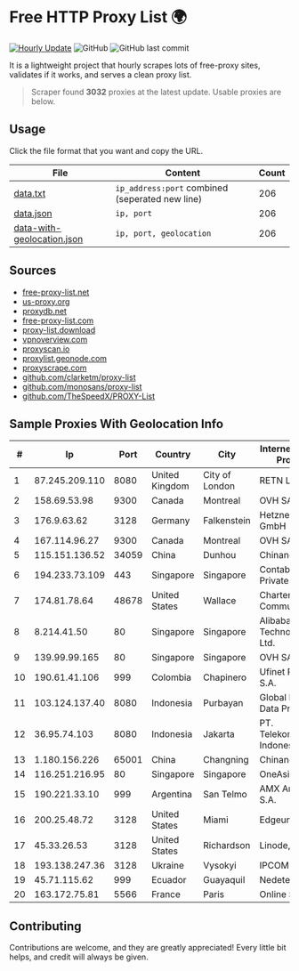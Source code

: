 
# Free HTTP Proxy List 🌍

[![Hourly Update](https://github.com/mertguvencli/http-proxy-list/actions/workflows/main.yml/badge.svg?branch=main)](https://github.com/mertguvencli/http-proxy-list/actions/workflows/main.yml)
![GitHub](https://img.shields.io/github/license/mertguvencli/http-proxy-list)
![GitHub last commit](https://img.shields.io/github/last-commit/mertguvencli/http-proxy-list)

It is a lightweight project that hourly scrapes lots of free-proxy sites, validates if it works, and serves a clean proxy list.


> Scraper found **3032** proxies at the latest update. Usable proxies are below.

## Usage

Click the file format that you want and copy the URL.


|File|Content|Count|
|----|-------|-----|
|[data.txt](https://raw.githubusercontent.com/mertguvencli/http-proxy-list/main/proxy-list/data.txt)|`ip_address:port` combined (seperated new line)|206|
|[data.json](https://raw.githubusercontent.com/mertguvencli/http-proxy-list/main/proxy-list/data.json)|`ip, port`|206|
|[data-with-geolocation.json](https://raw.githubusercontent.com/mertguvencli/http-proxy-list/main/proxy-list/data-with-geolocation.json)|`ip, port, geolocation`|206|

## Sources

* [free-proxy-list.net](https://free-proxy-list.net)
* [us-proxy.org](https://www.us-proxy.org)
* [proxydb.net](http://proxydb.net)
* [free-proxy-list.com](https://free-proxy-list.com/?page=&port=&type%5B%5D=http&type%5B%5D=https&up_time=0&search=Search)
* [proxy-list.download](https://www.proxy-list.download/HTTP)
* [vpnoverview.com](https://vpnoverview.com/privacy/anonymous-browsing/free-proxy-servers)
* [proxyscan.io](https://www.proxyscan.io)
* [proxylist.geonode.com](https://proxylist.geonode.com/api/proxy-list?limit=300&page=1&sort_by=lastChecked&sort_type=desc&protocols=http,https)
* [proxyscrape.com](https://api.proxyscrape.com/v2/?request=displayproxies&protocol=http&timeout=10000&country=all&ssl=all&anonymity=all)
* [github.com/clarketm/proxy-list](https://raw.githubusercontent.com/clarketm/proxy-list/master/proxy-list-raw.txt)
* [github.com/monosans/proxy-list](https://raw.githubusercontent.com/monosans/proxy-list/main/proxies/http.txt)
* [github.com/TheSpeedX/PROXY-List](https://raw.githubusercontent.com/TheSpeedX/PROXY-List/master/http.txt)


## Sample Proxies With Geolocation Info

|#|Ip|Port|Country|City|Internet Service Provider|
|-|--|----|-------|----|-------------------------|
|1|87.245.209.110|8080|United Kingdom|City of London|RETN Limited|
|2|158.69.53.98|9300|Canada|Montreal|OVH SAS|
|3|176.9.63.62|3128|Germany|Falkenstein|Hetzner Online GmbH|
|4|167.114.96.27|9300|Canada|Montreal|OVH SAS|
|5|115.151.136.52|34059|China|Dunhou|Chinanet|
|6|194.233.73.109|443|Singapore|Singapore|Contabo Asia Private Limited|
|7|174.81.78.64|48678|United States|Wallace|Charter Communications|
|8|8.214.41.50|80|Singapore|Singapore|Alibaba (US) Technology Co., Ltd.|
|9|139.99.99.165|80|Singapore|Singapore|OVH SAS|
|10|190.61.41.106|999|Colombia|Chapinero|Ufinet Panama S.A.|
|11|103.124.137.40|8080|Indonesia|Purbayan|Global Media Data Prima|
|12|36.95.74.103|8080|Indonesia|Jakarta|PT. Telekomunikasi Indonesia|
|13|1.180.156.226|65001|China|Changning|Chinanet|
|14|116.251.216.95|80|Singapore|Singapore|OneAsiaHost|
|15|190.221.33.10|999|Argentina|San Telmo|AMX Argentina S.A.|
|16|200.25.48.72|3128|United States|Miami|Edgeuno SAS|
|17|45.33.26.53|3128|United States|Richardson|Linode, LLC|
|18|193.138.247.36|3128|Ukraine|Vysokyi|IPCOM|
|19|45.71.115.62|999|Ecuador|Guayaquil|Nedetel S.A.|
|20|163.172.75.81|5566|France|Paris|Online S.A.S.|



## Contributing

Contributions are welcome, and they are greatly appreciated! Every
little bit helps, and credit will always be given.


